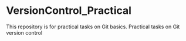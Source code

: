 # VersionControl_Practical
This repository is for practical tasks on Git basics.
Practical tasks on Git version control
